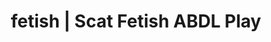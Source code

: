 ---
categories:
- POV Erotica
- Real Couples
- AI Erotica
- Spiritual Kink
- Femdom
image: /assets/images/1747714218480.jpg
layout: post
schema:
  description: Premium adult content featuring ABDL Play, Scat Fetish. High-quality
    visuals with sensual themes.
  keywords:
  - Immersive Erotica
  - Roleplay Fantasies
  - Alt Romance
  - ABDL Play
  - Shibari
  - Spiritual Kink
  - Scat Fetish
  name: 1747714218480 | ABDL Play Scat Fetish
  type: VisualArtwork
seo:
  description: Featured content with high-quality Scat Fetish, ABDL Play. HD images
    available.
  keywords: Scat Fetish, ABDL Play
  og_image: /assets/images/1747714218480.jpg
  schema_type: VisualArtwork
tags:
- '#fetish'
- ABDL Play
- Scat Fetish
title: fetish | Scat Fetish ABDL Play
---